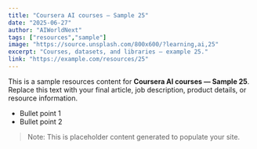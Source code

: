 ```yaml
---
title: "Coursera AI courses — Sample 25"
date: "2025-06-27"
author: "AIWorldNext"
tags: ["resources","sample"]
image: "https://source.unsplash.com/800x600/?learning,ai,25"
excerpt: "Courses, datasets, and libraries — example 25."
link: "https://example.com/resources/25"
---
```


This is a sample resources content for **Coursera AI courses — Sample 25**. Replace this text with your final article, job description, product details, or resource information.

- Bullet point 1
- Bullet point 2

> Note: This is placeholder content generated to populate your site.
